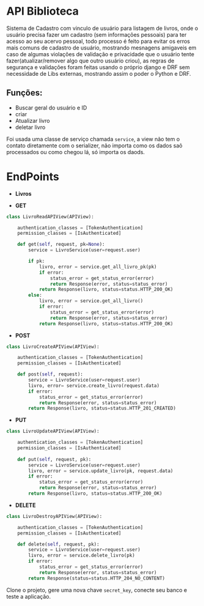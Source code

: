# API Biblioteca

Sistema de Cadastro com vinculo de usuário para listagem de livros, onde o usuário precisa fazer um cadastro (sem informações pessoais) para ter acesso ao seu acervo pessoal, todo processo é feito para evitar os erros mais
comuns de cadastro de usuário, mostrando mesnagens amigaveis em caso de algumas violações de validação e privacidade que o usuário tente fazer(atualizar/remover algo que outro usuário criou), as regras de segurança e validações foram feitas usando
o próprio django e DRF sem necessidade de Libs externas, mostrando assim o poder o Python e DRF.


## Funções:
* Buscar geral do usuário e ID
* criar
* Atualizar livro
* deletar livro

Foi usada uma classe de serviço chamada ``service``, a view não tem o contato diretamente com o serializer, não importa como os dados saõ processados ou como chegou lá, só importa os daods.

# EndPoints

* **Livros**
  
* **GET**

```py
class LivroReadAPIView(APIView):

    authentication_classes = [TokenAuthentication]
    permission_classes = [IsAuthenticated]

    def get(self, request, pk=None):
        service = LivroService(user=request.user)

        if pk:
            livro, error = service.get_all_livro_pk(pk)
            if error:
                status_error = get_status_error(error)
                return Response(error, status=status_error)
            return Response(livro, status=status.HTTP_200_OK)
        else: 
            livro, error = service.get_all_livro()
            if error:
                status_error = get_status_error(error)
                return Response(error, status=status_error)
            return Response(livro, status=status.HTTP_200_OK)
```

* **POST**

```py
class LivroCreateAPIView(APIView):

    authentication_classes = [TokenAuthentication]
    permission_classes = [IsAuthenticated]

    def post(self, request):
        service = LivroService(user=request.user)
        livro, error= service.create_livro(request.data)
        if error:
            status_error = get_status_error(error)
            return Response(error, status=status_error)
        return Response(livro, status=status.HTTP_201_CREATED)
```


* **PUT**
  
```py
class LivroUpdateAPIView(APIView):

    authentication_classes = [TokenAuthentication]
    permission_classes = [IsAuthenticated]
 
    def put(self, request, pk):
        service = LivroService(user=request.user)
        livro, error = service.update_livro(pk, request.data)
        if error:
            status_error = get_status_error(error)
            return Response(error, status=status_error)
        return Response(livro, status=status.HTTP_200_OK)  
```

* **DELETE**

```py
class LivroDestroyAPIView(APIView):

    authentication_classes = [TokenAuthentication]
    permission_classes = [IsAuthenticated]

    def delete(self, request, pk):
        service = LivroService(user=request.user)
        livro, error = service.delete_livro(pk)
        if error:
            status_error = get_status_error(error)
            return Response(error, status=status_error)
        return Response(status=status.HTTP_204_NO_CONTENT)
```




Clone o projeto, gere uma nova chave `secret_key`, conecte seu banco e teste a aplicação.
